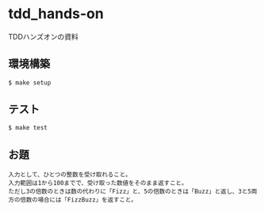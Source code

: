 # tdd_hands-on
TDDハンズオンの資料

## 環境構築

```sh
$ make setup
```

## テスト

```sh
$ make test
```

## お題

```
入力として、ひとつの整数を受け取れること。
入力範囲は1から100までで、受け取った数値をそのまま返すこと。
ただし3の倍数のときは数の代わりに「Fizz」と、5の倍数のときは「Buzz」と返し、3と5両方の倍数の場合には「FizzBuzz」を返すこと。
```
